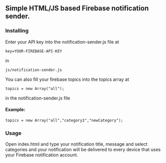 ## Simple HTML/JS based Firebase notification sender.

### Installing

Enter your API key into the notification-sender.js file at 
```
key=YOUR-FIREBASE-API-KEY
```
in 
```
js/notification-sender.js
```

You can also fill your firebase topics into the topics array at 
```
topics = new Array("all");
``` 
in the notification-sender.js file

#### Example:
```
topics = new Array("all","category1","newCategory");
```

### Usage
Open index.html and type your notification title, message and select categories and your notification will be delivered to every device that uses your Firebase notification account.
